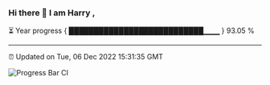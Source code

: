 ### Hi there 👋 I am Harry , 

⏳ Year progress { ███████████████████████████▁▁▁ } 93.05 %

---

⏰ Updated on Tue, 06 Dec 2022 15:31:35 GMT

![Progress Bar CI](https://github.com/duykhang68/duykhang68/workflows/Progress%20Bar%20CI/badge.svg)
